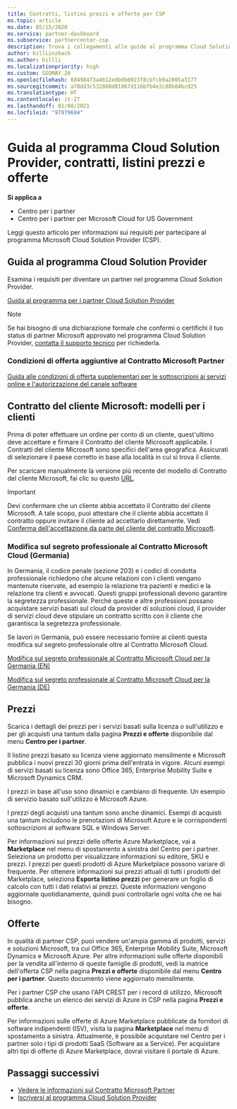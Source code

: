 ```yaml
---
title: Contratti, listini prezzi e offerte per CSP
ms.topic: article
ms.date: 05/15/2020
ms.service: partner-dashboard
ms.subservice: partnercenter-csp
description: Trova i collegamenti alle guide al programma Cloud Solution Provider, ai contratti per i partner, ai contratti per i clienti, ai listini prezzi e alle offerte.
author: billLinzbach
ms.author: billli
ms.localizationpriority: high
ms.custom: SEOMAY.20
ms.openlocfilehash: 8d4984f3a4612e8b0b0023f8cbfcb9a2805a3177
ms.sourcegitcommit: a78dd3c532860d01867d116bfb4e2c88b84bcd25
ms.translationtype: HT
ms.contentlocale: it-IT
ms.lasthandoff: 01/08/2021
ms.locfileid: "97979694"
---
```

# <a name="cloud-solution-provider-program-guide-agreements-price-lists-and-offers"></a>Guida al programma Cloud Solution Provider, contratti, listini prezzi e offerte

**Si applica a**

- Centro per i partner
- Centro per i partner per Microsoft Cloud for US Government


Leggi questo articolo per informazioni sui requisiti per partecipare al programma Microsoft Cloud Solution Provider (CSP).

## <a name="cloud-solution-provider-program-guide"></a>Guida al programma Cloud Solution Provider

Esamina i requisiti per diventare un partner nel programma Cloud Solution Provider.

[Guida al programma per i partner Cloud Solution Provider](https://go.microsoft.com/fwlink/p/?LinkId=617100)

>[!Note]
>Se hai bisogno di una dichiarazione formale che confermi o certifichi il tuo status di partner Microsoft approvato nel programma Cloud Solution Provider, [contatta il supporto tecnico](https://partner.microsoft.com/pcv/servicerequests/create) per richiederla.

### <a name="additional-offer-terms-to-the-microsoft-partner-agreement"></a>Condizioni di offerta aggiuntive al Contratto Microsoft Partner

[Guida alle condizioni di offerta supplementari per le sottoscrizioni ai servizi online e l'autorizzazione del canale software](https://query.prod.cms.rt.microsoft.com/cms/api/am/binary/RE3NOo7)

## <a name="microsoft-customer-agreement-customer-templates"></a>Contratto del cliente Microsoft: modelli per i clienti

Prima di poter effettuare un ordine per conto di un cliente, quest'ultimo deve accettare e firmare il Contratto del cliente Microsoft applicabile. I Contratti del cliente Microsoft sono specifici dell'area geografica. Assicurati di selezionare il paese corretto in base alla località in cui si trova il cliente.

Per scaricare manualmente la versione più recente del modello di Contratto del cliente Microsoft, fai clic su questo [URL](https://aka.ms/customeragreement).

>[!IMPORTANT]
>Devi confermare che un cliente abbia accettato il Contratto del cliente Microsoft. A tale scopo, puoi attestare che il cliente abbia accettato il contratto oppure invitare il cliente ad accettarlo direttamente. Vedi [Conferma dell'accettazione da parte del cliente del contratto Microsoft](confirm-customer-agreement.md).

### <a name="professional-secrecy-amendment-to-the-microsoft-cloud-agreement-germany"></a>Modifica sul segreto professionale al Contratto Microsoft Cloud (Germania)

In Germania, il codice penale (sezione 203) e i codici di condotta professionale richiedono che alcune relazioni con i clienti vengano mantenute riservate, ad esempio la relazione tra pazienti e medici e la relazione tra clienti e avvocati. Questi gruppi professionali devono garantire la segretezza professionale. Perché queste e altre professioni possano acquistare servizi basati sul cloud da provider di soluzioni cloud, il provider di servizi cloud deve stipulare un contratto scritto con il cliente che garantisca la segretezza professionale.

Se lavori in Germania, può essere necessario fornire ai clienti questa modifica sul segreto professionale oltre al Contratto Microsoft Cloud.

[Modifica sul segreto professionale al Contratto Microsoft Cloud per la Germania (EN)](https://go.microsoft.com/fwlink/?linkid=2030827&clcid=0x409)

[Modifica sul segreto professionale al Contratto Microsoft Cloud per la Germania (DE)](https://go.microsoft.com/fwlink/?linkid=2030827&clcid=0x407)

## <a name="pricing"></a>Prezzi

Scarica i dettagli dei prezzi per i servizi basati sulla licenza o sull'utilizzo e per gli acquisti una tantum dalla pagina **Prezzi e offerte** disponibile dal menu **Centro per i partner**.

Il listino prezzi basato su licenza viene aggiornato mensilmente e Microsoft pubblica i nuovi prezzi 30 giorni prima dell'entrata in vigore. Alcuni esempi di servizi basati su licenza sono Office 365, Enterprise Mobility Suite e Microsoft Dynamics CRM. 

I prezzi in base all'uso sono dinamici e cambiano di frequente. Un esempio di servizio basato sull'utilizzo è Microsoft Azure.

I prezzi degli acquisti una tantum sono anche dinamici. Esempi di acquisti una tantum includono le prenotazioni di Microsoft Azure e le corrispondenti sottoscrizioni al software SQL e Windows Server.

Per informazioni sui prezzi delle offerte Azure Marketplace, vai a **Marketplace** nel menu di spostamento a sinistra del Centro per i partner. Seleziona un prodotto per visualizzare informazioni su editore, SKU e prezzi. I prezzi per questi prodotti di Azure Marketplace possono variare di frequente. Per ottenere informazioni sui prezzi attuali di tutti i prodotti del Marketplace, seleziona **Esporta listino prezzi** per generare un foglio di calcolo con tutti i dati relativi ai prezzi. Queste informazioni vengono aggiornate quotidianamente, quindi puoi controllarle ogni volta che ne hai bisogno.

## <a name="offers"></a>Offerte

In qualità di partner CSP, puoi vendere un'ampia gamma di prodotti, servizi e soluzioni Microsoft, tra cui Office 365, Enterprise Mobility Suite, Microsoft Dynamics e Microsoft Azure. Per altre informazioni sulle offerte disponibili per la vendita all'interno di queste famiglie di prodotti, vedi la matrice dell'offerta CSP nella pagina **Prezzi e offerte** disponibile dal menu **Centro per i partner**. Questo documento viene aggiornato mensilmente.

Per i partner CSP che usano l'API CREST per i record di utilizzo, Microsoft pubblica anche un elenco dei servizi di Azure in CSP nella pagina **Prezzi e offerte**.

Per informazioni sulle offerte di Azure Marketplace pubblicate da fornitori di software indipendenti (ISV), visita la pagina **Marketplace** nel menu di spostamento a sinistra. Attualmente, è possibile acquistare nel Centro per i partner solo i tipi di prodotti SaaS (Software as a Service). Per acquistare altri tipi di offerte di Azure Marketplace, dovrai visitare il portale di Azure.

## <a name="next-steps"></a>Passaggi successivi

- [Vedere le informazioni sul Contratto Microsoft Partner](microsoft-partner-agreement.md)
- [Iscriversi al programma Cloud Solution Provider](enrolling-in-the-csp-program.md)
